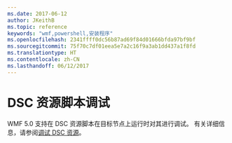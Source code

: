 ```yaml
---
ms.date: 2017-06-12
author: JKeithB
ms.topic: reference
keywords: "wmf,powershell,安装程序"
ms.openlocfilehash: 2341ffff0dc56b87ad69f84d01666bfda97bf9bf
ms.sourcegitcommit: 75f70c7df01eea5e7a2c16f9a3ab1dd437a1f8fd
ms.translationtype: HT
ms.contentlocale: zh-CN
ms.lasthandoff: 06/12/2017
---
```

# <a name="dsc-resource-script-debugging"></a>DSC 资源脚本调试

WMF 5.0 支持在 DSC 资源脚本在目标节点上运行时对其进行调试。
有关详细信息，请参阅[调试 DSC 资源](https://msdn.microsoft.com/powershell/dsc/debugresource)。

